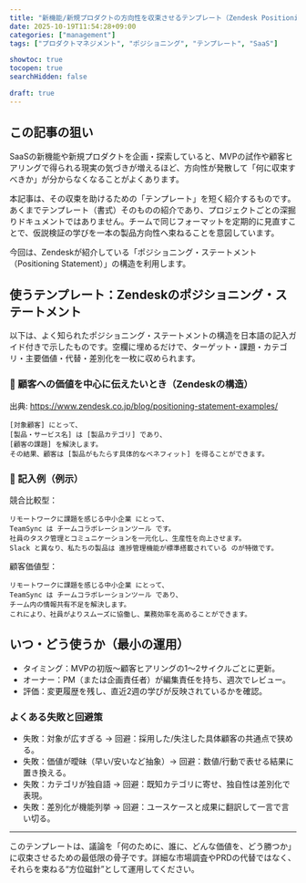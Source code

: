 ```yaml
---
title: "新機能/新規プロダクトの方向性を収束させるテンプレート（Zendesk Positioning Statement）"
date: 2025-10-19T11:54:28+09:00
categories: ["management"]
tags: ["プロダクトマネジメント", "ポジショニング", "テンプレート", "SaaS"]

showtoc: true
tocopen: true
searchHidden: false

draft: true
---
```


## この記事の狙い

SaaSの新機能や新規プロダクトを企画・探索していると、MVPの試作や顧客ヒアリングで得られる現実の気づきが増えるほど、方向性が発散して「何に収束すべきか」が分からなくなることがよくあります。

本記事は、その収束を助けるための「テンプレート」を短く紹介するものです。あくまでテンプレート（書式）そのものの紹介であり、プロジェクトごとの深掘りドキュメントではありません。チームで同じフォーマットを定期的に見直すことで、仮説検証の学びを一本の製品方向性へ束ねることを意図しています。

今回は、Zendeskが紹介している「ポジショニング・ステートメント（Positioning Statement）」の構造を利用します。

## 使うテンプレート：Zendeskのポジショニング・ステートメント

以下は、よく知られたポジショニング・ステートメントの構造を日本語の記入ガイド付きで示したものです。空欄に埋めるだけで、ターゲット・課題・カテゴリ・主要価値・代替・差別化を一枚に収められます。

### 🎯 顧客への価値を中心に伝えたいとき（Zendeskの構造）

出典: https://www.zendesk.co.jp/blog/positioning-statement-examples/

```text
[対象顧客] にとって、
[製品・サービス名] は [製品カテゴリ] であり、
[顧客の課題] を解決します。
その結果、顧客は [製品がもたらす具体的なベネフィット] を得ることができます。
```

### 🧩 記入例（例示）

競合比較型：

```text
リモートワークに課題を感じる中小企業 にとって、
TeamSync は チームコラボレーションツール です。
社員のタスク管理とコミュニケーションを一元化し、生産性を向上させます。
Slack と異なり、私たちの製品は 進捗管理機能が標準搭載されている のが特徴です。
```

顧客価値型：

```text
リモートワークに課題を感じる中小企業 にとって、
TeamSync は チームコラボレーションツール であり、
チーム内の情報共有不足を解決します。
これにより、社員がよりスムーズに協働し、業務効率を高めることができます。
```

## いつ・どう使うか（最小の運用）

- タイミング：MVPの初版〜顧客ヒアリングの1〜2サイクルごとに更新。
- オーナー：PM（または企画責任者）が編集責任を持ち、週次でレビュー。
- 評価：変更履歴を残し、直近2週の学びが反映されているかを確認。

### よくある失敗と回避策

- 失敗：対象が広すぎる → 回避：採用した/失注した具体顧客の共通点で狭める。
- 失敗：価値が曖昧（早い/安いなど抽象）→ 回避：数値/行動で表せる結果に置き換える。
- 失敗：カテゴリが独自語 → 回避：既知カテゴリに寄せ、独自性は差別化で表現。
- 失敗：差別化が機能列挙 → 回避：ユースケースと成果に翻訳して一言で言い切る。

---

このテンプレートは、議論を「何のために、誰に、どんな価値を、どう勝つか」に収束させるための最低限の骨子です。詳細な市場調査やPRDの代替ではなく、それらを束ねる“方位磁針”として運用してください。
